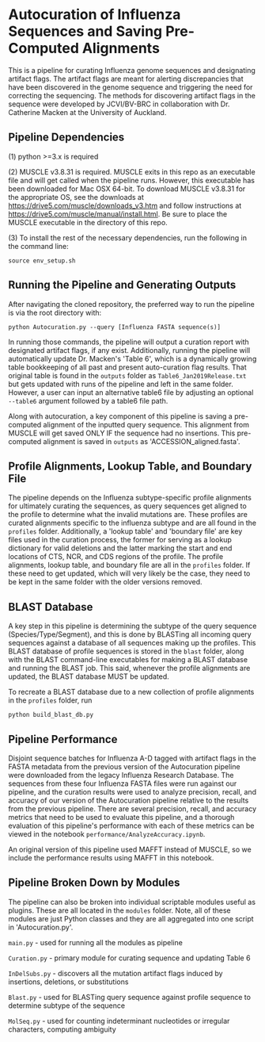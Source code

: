 # Autocuration of Influenza Sequences and Saving Pre-Computed Alignments

This is a pipeline for curating Influenza genome sequences and designating artifact flags. The artifact
flags are meant for alerting discrepancies that have been discovered in the genome sequence and triggering
the need for correcting the sequencing.  The methods for discovering artifact flags in the sequence were
developed by JCVI/BV-BRC in collaboration with Dr. Catherine Macken at the University of Auckland.

## Pipeline Dependencies

(1) python >=3.x is required

(2) MUSCLE v3.8.31 is required.  MUSCLE exits in this repo as an executable file and will get called when
the pipeline runs.  However, this executable has been downloaded for Mac OSX 64-bit.  To download MUSCLE 
v3.8.31 for the appropriate OS, see the downloads at https://drive5.com/muscle/downloads_v3.htm 
and follow instructions at https://drive5.com/muscle/manual/install.html.  Be sure to place the MUSCLE 
executable in the directory of this repo.

(3) To install the rest of the necessary dependencies, run the following in the command line:
	
	source env_setup.sh

## Running the Pipeline and Generating Outputs

After navigating the cloned repository, the preferred way to run the pipeline is via the root directory with:

	python Autocuration.py --query [Influenza FASTA sequence(s)]

In running those commands, the pipeline will output a curation report with designated artifact flags,
if any exist.  Additionally, running the pipeline will automatically update Dr. Macken's 'Table 6',
which is a dynamically growing table bookkeeping of all past and present auto-curation flag results.
That original table is found in the `outputs` folder as `Table6_Jan2019Release.txt` but gets updated
with runs of the pipeline and left in the same folder.  However, a user can input an alternative table6
file by adjusting an optional `--table6` argument followed by a table6 file path.

Along with autocuration, a key component of this pipeline is saving a pre-computed alignment of the 
inputted query sequence.  This alignment from MUSCLE will get saved ONLY IF the sequence had no 
insertions. This pre-computed alignment is saved in `outputs` as 'ACCESSION_aligned.fasta'.

## Profile Alignments, Lookup Table, and Boundary File

The pipeline depends on the Influenza subtype-specific profile alignments for ultimately curating
the sequences, as query sequences get aligned to the profile to determine what the invalid mutations
are.  These profiles are curated alignments specific to the influenza subtype and are all found in the
`profiles` folder. Additionally, a 'lookup table' and 'boundary file' are key files used in the curation
process, the former for serving as a lookup dictionary for valid deletions and the latter marking the 
start and end locations of CTS, NCR, and CDS regions of the profile.  The profile alignments, lookup table,
and boundary file are all in the `profiles` folder.  If these need to get updated, which will very likely
be the case, they need to be kept in the same folder with the older versions removed.

## BLAST Database

A key step in this pipeline is determining the subtype of the query sequence (Species/Type/Segment), and
this is done by BLASTing all incoming query sequences against a database of all sequences making up the
profiles.  This BLAST database of profile sequences is stored in the `blast` folder, along with the BLAST
command-line executables for making a BLAST database and running the BLAST job.  This said, whenever the
profile alignments are updated, the BLAST database MUST be updated.

To recreate a BLAST database due to a new collection of profile alignments in the `profiles` folder, run

	python build_blast_db.py

## Pipeline Performance

Disjoint sequence batches for Influenza A-D tagged with artifact flags in the FASTA metadata from the previous 
version of the Autocuration pipeline were downloaded from the legacy Influenza Research Database.  The
sequences from these four Influenza FASTA files were run against our pipeline, and the curation results were 
used to analyze precision, recall, and accuracy of our version of the Autocuration pipeline relative to the results 
from the previous pipeline.  There are several precision, recall, and accuracy metrics that need to be used to evaluate 
this pipeline, and a thorough evaluation of this pipeline's performance with each of these metrics can be viewed in 
the notebook `performance/AnalyzeAccuracy.ipynb`.

An original version of this pipeline used MAFFT instead of MUSCLE, so we include the performance results using
MAFFT in this notebook.

## Pipeline Broken Down by Modules

The pipeline can also be broken into individual scriptable modules useful as plugins. These are all
located in the `modules` folder.  Note, all of these modules are just Python classes and they are all
aggregated into one script in 'Autocuration.py'.

`main.py` - used for running all the modules as pipeline

`Curation.py` - primary module for curating sequence and updating Table 6

`InDelSubs.py` - discovers all the mutation artifact flags induced by insertions, deletions, or substitutions

`Blast.py` - used for BLASTing query sequence against profile sequence to determine subtype of the sequence

`MolSeq.py` - used for counting indeterminant nucleotides or irregular characters, computing ambiguity



